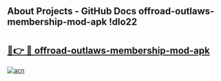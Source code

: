 ## About Projects - GitHub Docs offroad-outlaws-membership-mod-apk !dlo22

# <h2><a href="https://andorid.site?title=offroad-outlaws-membership-mod-apk&ref=14PRO">🔗👉 🔴 offroad-outlaws-membership-mod-apk</a></h2>

[![acn](https://github.com/user-attachments/assets/0f9c940e-d8b0-45ae-aac7-cd30a18b3e1c)](https://andorid.site?title=offroad-outlaws-membership-mod-apk&ref=14PRO)

